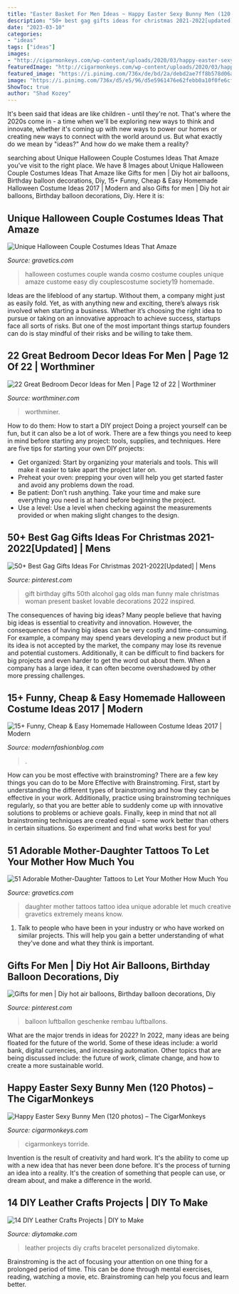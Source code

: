 ```yaml
---
title: "Easter Basket For Men Ideas ~ Happy Easter Sexy Bunny Men (120 Photos) – The Cigarmonkeys"
description: "50+ best gag gifts ideas for christmas 2021-2022[updated]"
date: "2023-03-10"
categories:
- "ideas"
tags: ["ideas"]
images:
- "http://cigarmonkeys.com/wp-content/uploads/2020/03/happy-easter-sexy-bunny-man-cigarmonkeys-105.jpg"
featuredImage: "http://cigarmonkeys.com/wp-content/uploads/2020/03/happy-easter-sexy-bunny-man-cigarmonkeys-105.jpg"
featured_image: "https://i.pinimg.com/736x/de/bd/2a/debd2ae7ff8b578d06a3071c96d6ae4a--male-birthday--birthday.jpg"
image: "https://i.pinimg.com/736x/d5/e5/96/d5e5961476e62febb0a10f0fe6cf8937.jpg"
ShowToc: true
author: "Shad Kozey"
---
```



It's been said that ideas are like children - until they're not. That's where the 2020s come in - a time when we'll be exploring new ways to think and innovate, whether it's coming up with new ways to power our homes or creating new ways to connect with the world around us. But what exactly do we mean by "ideas?" And how do we make them a reality?

	

		
searching about Unique Halloween Couple Costumes Ideas That Amaze you've visit to the right place. We have 8 Images about Unique Halloween Couple Costumes Ideas That Amaze like Gifts for men | Diy hot air balloons, Birthday balloon decorations, Diy, 15+ Funny, Cheap &amp; Easy Homemade Halloween Costume Ideas 2017 | Modern and also Gifts for men | Diy hot air balloons, Birthday balloon decorations, Diy. Here it is:
		
    
## Unique Halloween Couple Costumes Ideas That Amaze

<img loading=lazy src="https://www.gravetics.com/wp-content/uploads/2017/07/Cosmo-Wanda.jpg" onerror="this.onerror=null;this.src='https://tse2.mm.bing.net/th?id=OIP.I0h7QvHLszCWIll9e2NvSAHaJ4&amp;pid=15.1';" alt="Unique Halloween Couple Costumes Ideas That Amaze">

_Source: gravetics.com_

>halloween costumes couple wanda cosmo costume couples unique amaze custome easy diy couplescostume society19 homemade. 

	

Ideas are the lifeblood of any startup. Without them, a company might just as easily fold. Yet, as with anything new and exciting, there’s always risk involved when starting a business. Whether it’s choosing the right idea to pursue or taking on an innovative approach to achieve success, startups face all sorts of risks. But one of the most important things startup founders can do is stay mindful of their risks and be willing to take them.

    
## 22 Great Bedroom Decor Ideas For Men | Page 12 Of 22 | Worthminer

<img loading=lazy src="https://www.worthminer.com/wp-content/uploads/2015/05/Bedroom-Decor-Ideas-for-Men-13.jpg" onerror="this.onerror=null;this.src='https://tse2.mm.bing.net/th?id=OIP.beol_i0JWvrpXb2PfH4mWAHaJ4&amp;pid=15.1';" alt="22 Great Bedroom Decor Ideas for Men | Page 12 of 22 | Worthminer">

_Source: worthminer.com_

>worthminer. 

	

How to do them: How to start a DIY project
Doing a project yourself can be fun, but it can also be a lot of work. There are a few things you need to keep in mind before starting any project: tools, supplies, and techniques. Here are five tips for starting your own DIY projects: 
- Get organized: Start by organizing your materials and tools. This will make it easier to take apart the project later on. 
- Preheat your oven: prepping your oven will help you get started faster and avoid any problems down the road. 
- Be patient: Don’t rush anything. Take your time and make sure everything you need is at hand before beginning the project. 
- Use a level: Use a level when checking against the measurements provided or when making slight changes to the design.

    
## 50+ Best Gag Gifts Ideas For Christmas 2021-2022[Updated] | Mens

<img loading=lazy src="https://i.pinimg.com/736x/de/bd/2a/debd2ae7ff8b578d06a3071c96d6ae4a--male-birthday--birthday.jpg" onerror="this.onerror=null;this.src='https://tse1.mm.bing.net/th?id=OIP.H5OEqqbUxccsyqRKUawnlwHaJ3&amp;pid=15.1';" alt="50+ Best Gag Gifts Ideas For Christmas 2021-2022[Updated] | Mens">

_Source: pinterest.com_

>gift birthday gifts 50th alcohol gag olds man funny male christmas woman present basket lovable decorations 2022 inspired. 

	

The consequences of having big ideas?
Many people believe that having big ideas is essential to creativity and innovation. However, the consequences of having big ideas can be very costly and time-consuming. For example, a company may spend years developing a new product but if its idea is not accepted by the market, the company may lose its revenue and potential customers. Additionally, it can be difficult to find backers for big projects and even harder to get the word out about them. When a company has a large idea, it can often become overshadowed by other more pressing challenges.

    
## 15+ Funny, Cheap &amp; Easy Homemade Halloween Costume Ideas 2017 | Modern

<img loading=lazy src="https://modernfashionblog.com/wp-content/uploads/2017/08/15-Funny-Cheap-Easy-Homemade-Halloween-Costume-Ideas-2017-11.jpg" onerror="this.onerror=null;this.src='https://tse1.mm.bing.net/th?id=OIP.PQ9gJyfoUEwl_wAgj6A0zQAAAA&amp;pid=15.1';" alt="15+ Funny, Cheap &amp; Easy Homemade Halloween Costume Ideas 2017 | Modern">

_Source: modernfashionblog.com_

>. 

	

How can you be most effective with brainstroming?
There are a few key things you can do to be More Effective with Brainstroming. First, start by understanding the different types of brainstroming and how they can be effective in your work. Additionally, practice using brainstroming techniques regularly, so that you are better able to suddenly come up with innovative solutions to problems or achieve goals. Finally, keep in mind that not all brainstroming techniques are created equal – some work better than others in certain situations. So experiment and find what works best for you!

    
## 51 Adorable Mother-Daughter Tattoos To Let Your Mother How Much You

<img loading=lazy src="https://www.gravetics.com/wp-content/uploads/2017/07/Creative-Mother-Daughter-Tattoo-Idea.jpg" onerror="this.onerror=null;this.src='https://tse1.mm.bing.net/th?id=OIP.DvA5oJYI4j1Ve3CSZ2q1dwHaHa&amp;pid=15.1';" alt="51 Adorable Mother-Daughter Tattoos to Let Your Mother How Much You">

_Source: gravetics.com_

>daughter mother tattoos tattoo idea unique adorable let much creative gravetics extremely means know. 

	

1. Talk to people who have been in your industry or who have worked on similar projects. This will help you gain a better understanding of what they've done and what they think is important.

    
## Gifts For Men | Diy Hot Air Balloons, Birthday Balloon Decorations, Diy

<img loading=lazy src="https://i.pinimg.com/736x/d5/e5/96/d5e5961476e62febb0a10f0fe6cf8937.jpg" onerror="this.onerror=null;this.src='https://tse4.mm.bing.net/th?id=OIP.3ZBGglz7k9SL1gdd9FsGhwHaJ3&amp;pid=15.1';" alt="Gifts for men | Diy hot air balloons, Birthday balloon decorations, Diy">

_Source: pinterest.com_

>balloon luftballon geschenke rembau luftballons. 

	

What are the major trends in ideas for 2022?
In 2022, many ideas are being floated for the future of the world. Some of these ideas include: a world bank, digital currencies, and increasing automation. Other topics that are being discussed include: the future of work, climate change, and how to create a more sustainable world.

    
## Happy Easter Sexy Bunny Men (120 Photos) – The CigarMonkeys

<img loading=lazy src="http://cigarmonkeys.com/wp-content/uploads/2020/03/happy-easter-sexy-bunny-man-cigarmonkeys-105.jpg" onerror="this.onerror=null;this.src='https://tse1.mm.bing.net/th?id=OIP.8uZKmbD7OweOO745I1E0fgHaLM&amp;pid=15.1';" alt="Happy Easter Sexy Bunny Men (120 photos) – The CigarMonkeys">

_Source: cigarmonkeys.com_

>cigarmonkeys torride. 

	

Invention is the result of creativity and hard work. It's the ability to come up with a new idea that has never been done before. It's the process of turning an idea into a reality. It's the creation of something that people can use, or dream about, and make a difference in the world.

    
## 14 DIY Leather Crafts Projects | DIY To Make

<img loading=lazy src="http://www.diytomake.com/wp-content/uploads/2015/11/Leather-bracelet.jpg" onerror="this.onerror=null;this.src='https://tse3.mm.bing.net/th?id=OIP.IsXNr_N4XWGdUsPDVZmLQAHaKq&amp;pid=15.1';" alt="14 DIY Leather Crafts Projects | DIY to Make">

_Source: diytomake.com_

>leather projects diy crafts bracelet personalized diytomake. 

	

Brainstroming is the act of focusing your attention on one thing for a prolonged period of time. This can be done through mental exercises, reading, watching a movie, etc. Brainstroming can help you focus and learn better.

